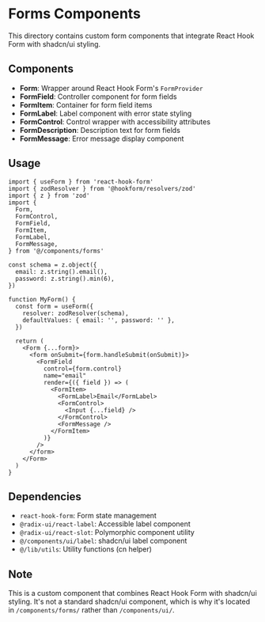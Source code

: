 # Forms Components

This directory contains custom form components that integrate React Hook Form with shadcn/ui styling.

## Components

- **Form**: Wrapper around React Hook Form's `FormProvider`
- **FormField**: Controller component for form fields
- **FormItem**: Container for form field items
- **FormLabel**: Label component with error state styling
- **FormControl**: Control wrapper with accessibility attributes
- **FormDescription**: Description text for form fields
- **FormMessage**: Error message display component

## Usage

```tsx
import { useForm } from 'react-hook-form'
import { zodResolver } from '@hookform/resolvers/zod'
import { z } from 'zod'
import {
  Form,
  FormControl,
  FormField,
  FormItem,
  FormLabel,
  FormMessage,
} from '@/components/forms'

const schema = z.object({
  email: z.string().email(),
  password: z.string().min(6),
})

function MyForm() {
  const form = useForm({
    resolver: zodResolver(schema),
    defaultValues: { email: '', password: '' },
  })

  return (
    <Form {...form}>
      <form onSubmit={form.handleSubmit(onSubmit)}>
        <FormField
          control={form.control}
          name="email"
          render={({ field }) => (
            <FormItem>
              <FormLabel>Email</FormLabel>
              <FormControl>
                <Input {...field} />
              </FormControl>
              <FormMessage />
            </FormItem>
          )}
        />
      </form>
    </Form>
  )
}
```

## Dependencies

- `react-hook-form`: Form state management
- `@radix-ui/react-label`: Accessible label component
- `@radix-ui/react-slot`: Polymorphic component utility
- `@/components/ui/label`: shadcn/ui label component
- `@/lib/utils`: Utility functions (cn helper)

## Note

This is a custom component that combines React Hook Form with shadcn/ui styling. It's not a standard shadcn/ui component, which is why it's located in `/components/forms/` rather than `/components/ui/`.
